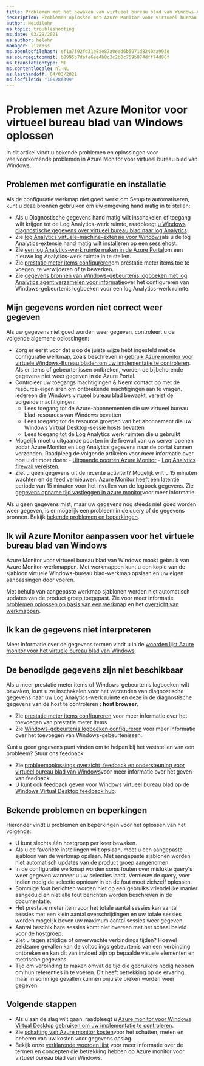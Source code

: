 ```yaml
---
title: Problemen met het bewaken van virtueel bureau blad van Windows-Azure oplossen
description: Problemen oplossen met Azure Monitor voor virtueel bureau blad van Windows.
author: Heidilohr
ms.topic: troubleshooting
ms.date: 03/29/2021
ms.author: helohr
manager: lizross
ms.openlocfilehash: ef1a7f92fd31e8ae87a0ead6b5071d8240aa993e
ms.sourcegitcommit: b8995b7dafe6ee4b8c3c2b0c759b874dff74d96f
ms.translationtype: MT
ms.contentlocale: nl-NL
ms.lasthandoff: 04/03/2021
ms.locfileid: "106286399"
---
```

# <a name="troubleshoot-azure-monitor-for-windows-virtual-desktop"></a>Problemen met Azure Monitor voor virtueel bureau blad van Windows oplossen

In dit artikel vindt u bekende problemen en oplossingen voor veelvoorkomende problemen in Azure Monitor voor virtueel bureau blad van Windows.

## <a name="issues-with-configuration-and-setup"></a>Problemen met configuratie en installatie

Als de configuratie werkmap niet goed werkt om Setup te automatiseren, kunt u deze bronnen gebruiken om uw omgeving hand matig in te stellen:

- Als u Diagnostische gegevens hand matig wilt inschakelen of toegang wilt krijgen tot de Log Analytics-werk ruimte, raadpleegt [u Windows diagnostische gegevens over virtueel bureau blad naar log Analytics](diagnostics-log-analytics.md)
- Zie [log Analytics virtuele-machine-extensie voor Windows](../virtual-machines/extensions/oms-windows.md)als u de log Analytics-extensie hand matig wilt installeren op een sessiehost.
- Zie [een log Analytics-werk ruimte maken in de Azure Portal](../azure-monitor/logs/quick-create-workspace.md)om een nieuwe log Analytics-werk ruimte in te stellen.
- Zie [prestatie meter items configureren](../azure-monitor/agents/data-sources-performance-counters.md)om prestatie meter items toe te voegen, te verwijderen of te bewerken.
- Zie [gegevens bronnen van Windows-gebeurtenis logboeken met log Analytics agent verzamelen voor informatie](../azure-monitor/agents/data-sources-windows-events.md)over het configureren van Windows-gebeurtenis logboeken voor een log Analytics-werk ruimte.

## <a name="my-data-isnt-displaying-properly"></a>Mijn gegevens worden niet correct weer gegeven

Als uw gegevens niet goed worden weer gegeven, controleert u de volgende algemene oplossingen:

- Zorg er eerst voor dat u op de juiste wijze hebt ingesteld met de configuratie werkmap, zoals beschreven in [gebruik Azure monitor voor virtuele Windows-Bureau bladen om uw implementatie te controleren](azure-monitor.md). Als er items of gebeurtenissen ontbreken, worden de bijbehorende gegevens niet weer gegeven in de Azure Portal.
- Controleer uw toegangs machtigingen & Neem contact op met de resource-eigen aren om ontbrekende machtigingen aan te vragen. iedereen die Windows virtueel bureau blad bewaakt, vereist de volgende machtigingen:
    - Lees toegang tot de Azure-abonnementen die uw virtueel bureau blad-resources van Windows bevatten
    - Lees toegang tot de resource groepen van het abonnement die uw Windows Virtual Desktop-sessie hosts bevatten 
    - Lees toegang tot de Log Analytics werk ruimten die u gebruikt
- Mogelijk moet u uitgaande poorten in de firewall van uw server openen zodat Azure Monitor en Log Analytics gegevens naar de portal kunnen verzenden. Raadpleeg de volgende artikelen voor meer informatie over hoe u dit moet doen:
      - [Uitgaande poorten Azure Monitor](../azure-monitor/app/ip-addresses.md)
      - [Log Analytics firewall vereisten](../azure-monitor/agents/log-analytics-agent.md#firewall-requirements). 
- Ziet u geen gegevens uit de recente activiteit? Mogelijk wilt u 15 minuten wachten en de feed vernieuwen. Azure Monitor heeft een latentie periode van 15 minuten voor het invullen van de logboek gegevens. Zie [gegevens opname tijd vastleggen in azure monitor](../azure-monitor/logs/data-ingestion-time.md)voor meer informatie.

Als u geen gegevens mist, maar uw gegevens nog steeds niet goed worden weer gegeven, is er mogelijk een probleem in de query of de gegevens bronnen. Bekijk [bekende problemen en beperkingen](#known-issues-and-limitations). 

## <a name="i-want-to-customize-azure-monitor-for-windows-virtual-desktop"></a>Ik wil Azure Monitor aanpassen voor het virtuele bureau blad van Windows

Azure Monitor voor virtueel bureau blad van Windows maakt gebruik van Azure Monitor-werkmappen. Met werkmappen kunt u een kopie van de sjabloon virtuele Windows-bureau blad-werkmap opslaan en uw eigen aanpassingen door voeren.

Met behulp van aangepaste werkmap sjablonen worden niet automatisch updates van de product groep toegepast. Zie voor meer informatie [problemen oplossen op basis van een werkmap](../azure-monitor/insights/troubleshoot-workbooks.md) en het [overzicht van werkmappen](../azure-monitor/visualize/workbooks-overview.md).

## <a name="i-cant-interpret-the-data"></a>Ik kan de gegevens niet interpreteren

Meer informatie over de gegevens termen vindt u in de [woorden lijst Azure monitor voor het virtuele bureau blad van Windows](azure-monitor-glossary.md).

## <a name="the-data-i-need-isnt-available"></a>De benodigde gegevens zijn niet beschikbaar

Als u meer prestatie meter items of Windows-gebeurtenis logboeken wilt bewaken, kunt u ze inschakelen voor het verzenden van diagnostische gegevens naar uw Log Analytics-werk ruimte en deze in de diagnostische gegevens van de host te controleren **: host browser**. 

- Zie [prestatie meter items configureren](../azure-monitor/agents/data-sources-performance-counters.md#configuring-performance-counters) voor meer informatie over het toevoegen van prestatie meter items
- Zie [Windows-gebeurtenis logboeken configureren](../azure-monitor/agents/data-sources-windows-events.md#configuring-windows-event-logs) voor meer informatie over het toevoegen van Windows-gebeurtenissen.

Kunt u geen gegevens punt vinden om te helpen bij het vaststellen van een probleem? Stuur ons feedback.

- Zie [probleemoplossings overzicht, feedback en ondersteuning voor virtueel bureau blad van Windows](troubleshoot-set-up-overview.md)voor meer informatie over het geven van feedback.
- U kunt ook feedback geven voor Windows virtueel bureau blad op de [Windows Virtual Desktop feedback hub](https://support.microsoft.com/help/4021566/windows-10-send-feedback-to-microsoft-with-feedback-hub-app).

## <a name="known-issues-and-limitations"></a>Bekende problemen en beperkingen

Hieronder vindt u problemen en beperkingen voor het oplossen van het volgende:

- U kunt slechts één hostgroep per keer bewaken. 
- Als u de favoriete instellingen wilt opslaan, moet u een aangepaste sjabloon van de werkmap opslaan. Met aangepaste sjablonen worden niet automatisch updates van de product groep aangenomen.
- In de configuratie werkmap worden soms fouten over mislukte query's weer gegeven wanneer u uw selecties laadt. Vernieuw de query, voer indien nodig de selectie opnieuw in en de fout moet zichzelf oplossen. 
- Sommige fout berichten worden niet op een gebruiks vriendelijke manier aangeduid en niet alle fout berichten worden beschreven in de documentatie.
- Het prestatie meter item voor het totale aantal sessies kan aantal sessies met een klein aantal overschrijdingen en uw totale sessies worden mogelijk boven uw maximum aantal sessies weer gegeven.
- Aantal beschik bare sessies komt niet overeen met het schaal beleid voor de hostgroep.   
- Ziet u tegen strijdige of onverwachte verbindings tijden? Hoewel zeldzame gevallen kan de voltooiings gebeurtenis van een verbinding ontbreken en kan dit van invloed zijn op bepaalde visuele elementen en metrische gegevens.
- Tijd om verbinding te maken omvat de tijd die gebruikers nodig hebben om hun referenties in te voeren. Dit heeft betrekking op de ervaring, maar in sommige gevallen kunnen onjuiste pieken worden weer gegeven. 
    

## <a name="next-steps"></a>Volgende stappen

- Als u aan de slag wilt gaan, raadpleegt u [Azure monitor voor Windows Virtual Desktop gebruiken om uw implementatie te controleren](azure-monitor.md).
- Zie [schatting van Azure monitor kosten](azure-monitor-costs.md)voor het schatten, meten en beheren van uw kosten voor gegevens opslag.
- Bekijk onze [verklarende woorden lijst](azure-monitor-glossary.md) voor meer informatie over de termen en concepten die betrekking hebben op Azure monitor voor virtueel bureau blad van Windows.
